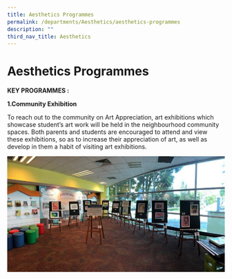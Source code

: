 ```yaml
---
title: Aesthetics Programmes
permalink: /departments/Aesthetics/aesthetics-programmes
description: ""
third_nav_title: Aesthetics
---
```

# Aesthetics Programmes

**KEY PROGRAMMES :**

**1.Community Exhibition**

To reach out to the community on Art Appreciation, art exhibitions which showcase student’s art work will be held in the neighbourhood community spaces. Both parents and students are encouraged to attend and view these exhibitions, so as to increase their appreciation of art, as well as develop in them a habit of visiting art exhibitions.

![](/images/P1.jpg)